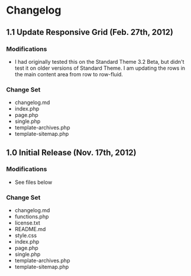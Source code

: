 # Changelog

## 1.1 Update Responsive Grid (Feb. 27th, 2012)

### Modifications

* I had originally tested this on the Standard Theme 3.2 Beta, but didn't test it on older versions of Standard Theme. I am updating the rows in the main content area from row to row-fluid.

### Change Set

* changelog.md
* index.php
* page.php
* single.php
* template-archives.php
* template-sitemap.php

## 1.0 Initial Release (Nov. 17th, 2012)

### Modifications

* See files below

### Change Set

* changelog.md
* functions.php
* license.txt
* README.md
* style.css
* index.php
* page.php
* single.php
* template-archives.php
* template-sitemap.php